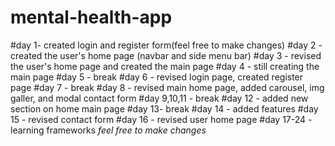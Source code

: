 # mental-health-app

#day 1- created login and register form(feel free to make changes)
#day 2 - created the user's home page (navbar and side menu bar) 
#day 3 - revised the user's home page and created the main page
#day 4 - still creating the main page
#day 5 - break
#day 6 - revised login page, created register page
#day 7 - break
#day 8 - revised main home page, added carousel, img galler, and modal contact form
#day 9,10,11 -  break
#day 12 -  added new section on home main page
#day 13- break
#day 14 - added features
#day 15 - revised contact form
#day 16 - revised user home page
#day 17-24 - learning frameworks
*feel free to make changes*


